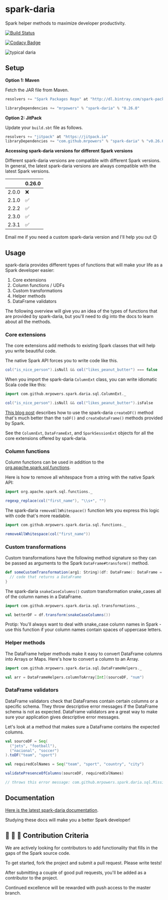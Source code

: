 # spark-daria

Spark helper methods to maximize developer productivity.

[![Build Status](https://travis-ci.org/MrPowers/spark-daria.svg?branch=master)](https://travis-ci.org/MrPowers/spark-daria)

[![Codacy Badge](https://api.codacy.com/project/badge/Grade/cf2c0624682b4487a3b3e5c8330f1fbe)](https://www.codacy.com/app/MrPowers/spark-daria?utm_source=github.com&amp;utm_medium=referral&amp;utm_content=MrPowers/spark-daria&amp;utm_campaign=Badge_Grade)

![typical daria](https://github.com/MrPowers/spark-daria/blob/master/daria.png)

## Setup

**Option 1: Maven**

Fetch the JAR file from Maven.

```scala
resolvers += "Spark Packages Repo" at "http://dl.bintray.com/spark-packages/maven"

libraryDependencies += "mrpowers" % "spark-daria" % "0.26.0"
```

**Option 2: JitPack**

Update your `build.sbt` file as follows.

```scala
resolvers += "jitpack" at "https://jitpack.io"
libraryDependencies += "com.github.mrpowers" % "spark-daria" % "v0.26.0"
```
**Accessing spark-daria versions for different Spark versions**

Different spark-daria versions are compatible with different Spark versions.  In general, the latest spark-daria versions are always compatible with the latest Spark versions.

|       | 0.26.0             |
|-------|--------------------|
| 2.0.0 | :x:                |
| 2.1.0 | :white_check_mark: |
| 2.2.2 | :white_check_mark: |
| 2.3.0 | :white_check_mark: |
| 2.3.1 | :white_check_mark: |

Email me if you need a custom spark-daria version and I'll help you out :wink:

## Usage

spark-daria provides different types of functions that will make your life as a Spark developer easier:

1. Core extensions
2. Column functions / UDFs
3. Custom transformations
4. Helper methods
5. DataFrame validators

The following overview will give you an idea of the types of functions that are provided by spark-daria, but you'll need to dig into the docs to learn about all the methods.

### Core extensions

The core extensions add methods to existing Spark classes that will help you write beautiful code.

The native Spark API forces you to write code like this.

```scala
col("is_nice_person").isNull && col("likes_peanut_butter") === false
```

When you import the spark-daria `ColumnExt` class, you can write idiomatic Scala code like this:

```scala
import com.github.mrpowers.spark.daria.sql.ColumnExt._

col("is_nice_person").isNull && col("likes_peanut_butter").isFalse
```

[This blog post](https://medium.com/@mrpowers/manually-creating-spark-dataframes-b14dae906393) describes how to use the spark-daria `createDF()` method that's much better than the `toDF()` and `createDataFrame()` methods provided by Spark.

See the `ColumnExt`, `DataFrameExt`, and `SparkSessionExt` objects for all the core extensions offered by spark-daria.

### Column functions

Column functions can be used in addition to the [org.apache.spark.sql.functions](http://spark.apache.org/docs/latest/api/scala/index.html#org.apache.spark.sql.functions$).

Here is how to remove all whitespace from a string with the native Spark API:

```scala
import org.apache.spark.sql.functions._

regexp_replace(col("first_name"), "\\s+", "")
```

The spark-daria `removeAllWhitespace()` function lets you express this logic with code that's more readable.

```scala
import com.github.mrpowers.spark.daria.sql.functions._

removeAllWhitespace(col("first_name"))
```

### Custom transformations

Custom transformations have the following method signature so they can be passed as arguments to the Spark `DataFrame#transform()` method.

```scala
def someCustomTransformation(arg1: String)(df: DataFrame): DataFrame = {
  // code that returns a DataFrame
}
```

The spark-daria `snakeCaseColumns()` custom transformation snake_cases all of the column names in a DataFrame.

```scala
import com.github.mrpowers.spark.daria.sql.transformations._

val betterDF = df.transform(snakeCaseColumns())
```

Protip: You'll always want to deal with snake_case column names in Spark - use this function if your column names contain spaces of uppercase letters.

### Helper methods

The DataFrame helper methods make it easy to convert DataFrame columns into Arrays or Maps.  Here's how to convert a column to an Array.

```scala
import com.github.mrpowers.spark.daria.sql.DataFrameHelpers._

val arr = DataFrameHelpers.columnToArray[Int](sourceDF, "num")
```

### DataFrame validators

DataFrame validators check that DataFrames contain certain columns or a specific schema.  They throw descriptive error messages if the DataFrame schema is not as expected.  DataFrame validators are a great way to make sure your application gives descriptive error messages.

Let's look at a method that makes sure a DataFrame contains the expected columns.

```scala
val sourceDF = Seq(
  ("jets", "football"),
  ("nacional", "soccer")
).toDF("team", "sport")

val requiredColNames = Seq("team", "sport", "country", "city")

validatePresenceOfColumns(sourceDF, requiredColNames)

// throws this error message: com.github.mrpowers.spark.daria.sql.MissingDataFrameColumnsException: The [country, city] columns are not included in the DataFrame with the following columns [team, sport]
```

## Documentation

[Here is the latest spark-daria documentation](https://mrpowers.github.io/docs/spark_daria/latest/index.html).

Studying these docs will make you a better Spark developer!

## :two_women_holding_hands: :two_men_holding_hands: :couple: Contribution Criteria

We are actively looking for contributors to add functionality that fills in the gaps of the Spark source code.

To get started, fork the project and submit a pull request.  Please write tests!

After submitting a couple of good pull requests, you'll be added as a contributor to the project.

Continued excellence will be rewarded with push access to the master branch.

